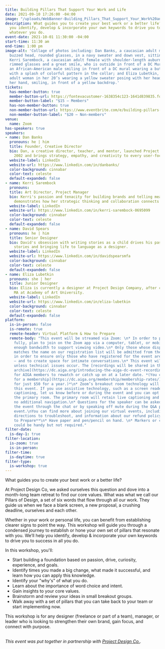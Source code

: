```yaml
---
title: Building Pillars That Support Your Work and Life
date: 2021-09-10 17:26:00 -04:00
image: "/uploads/WebBanner-Building_Pillars_That_Support_Your_Work%20and_Life.jpg"
description: What guides you to create your best work or a better life?  We’ll help
  you identify, develop & incorporate your own keywords to drive you to success in
  whatever you do.
event-date: 2021-10-01 11:30:00 -04:00
start-time: 11:30 am
end-time: 1:00 pm
image-alt: 'Collage of photos including: Dan Banks, a caucasian adult male with a
  buzzed head, rounded glasses, in a navy sweater and down vest, sitting outside;
  Kerri Sarembock, a caucasian adult female with shoulder-length auburn hair, red
  rimmed glasses and a great smile, who is outside in front of a DC Mural; David Spears,
  an African-American male smiling in front of a DC mural wearing a button-up shirt
  with a splash of colorful pattern in the collar; and Eliza Lubetkin, a caucasian
  adult woman in her 20’s wearing a yellow sweater posing with her head resting on
  her hand, smiling, in front of a yellow backdrop.'
tickets:
  has-member-button: true
  member-button-url: https://fontevacustomer-1638354c123-1641d839835.force.com/services/oauth2/authorize?client_id=3MVG9nthuDc9owbcOq7_07W.HriOQQPWTbMkrpOla.ajDQlTHf4_uby_mhwylcX.mJBU2O2SppTiZMS0J_HJd&response_type=code&redirect_uri=https://ikit.aiga.org/ikit_national_util/ikit-national-util-sso-redirect/&state=https%3A%2F%2Fdc.aiga.org%2Fevent%2Fbuilding-pillars-that-support-your-work-and-life%2F%3Fredirect_source%3Deventbrite_register
  member-button-label: "$15 — Members"
  has-non-member-button: true
  non-member-button-url: https://www.eventbrite.com/e/building-pillars-that-support-your-work-and-life-tickets-170368135680
  non-member-button-label: "$20 — Non-members"
venue:
  name: Zoom
has-speakers: true
speakers:
- name: Dan Banks
  pronouns: he | him
  title: Founder, Creative Director
  bio: Dan, a creative director, teacher, and mentor, launched Project Design Co in
    2002 and brings strategy, empathy, and creativity to every user-focused project.
  website-label: LinkedIn
  website-url: https://www.linkedin.com/in/danbanks/
  color-background: cinnabar
  color-text: celeste
  default-expanded: false
- name: Kerri Sarembock
  pronouns: 
  title: Art Director, Project Manager
  bio: Kerri's passion and tenacity for building brands and telling meaningful stories
    demonstrates how her strategic thinking and collaboration connects communities.
  website-label: LinkedIn
  website-url: https://www.linkedin.com/in/kerri-sarembock-0695099
  color-background: cinnabar
  color-text: celeste
  default-expanded: false
- name: David Spears
  pronouns: he | him
  title: Senior Designer
  bio: David's obsession with writing stories as a child drives his passion for crafting
    stories and bringing life to language as a designer.
  website-label: LinkedIn
  website-url: https://www.linkedin.com/in/davidspearsmfa
  color-background: cinnabar
  color-text: celeste
  default-expanded: false
- name: Eliza Lubetkin
  pronouns: she | her
  title: Junior Designer
  bio: Eliza is currently a designer at Project Design Company, after completing her
    MA at Academy of Art University.
  website-label: LinkedIn
  website-url: https://www.linkedin.com/in/eliza-lubetkin
  color-background: cinnabar
  color-text: celeste
  default-expanded: false
platform:
  is-in-person: false
  is-remote: true
  remote-header: Virtual Platform & How to Prepare
  remote-body: "This event will be streamed via Zoom: \n* In order to participate
    fully, plan to join on the Zoom app via a computer, tablet, or mobile device with
    enough bandwidth to support viewing video.\n* Only those whose display name fully
    matches the name on our registration list will be admitted from the waiting room,
    in order to ensure only those who have registered for the event are able to attend
    — and to create space for intimate conversations.\n* This event will be recorded
    unless technical issues occur. The [recordings will be shared in the AIGA DC recordings
    archive](https://dc.aiga.org/introducing-the-aiga-dc-event-recordings-archive/)
    for AIGA members to rewatch or catch up on at a later date. *(You can [register
    for a membership](https://dc.aiga.org/membership/membership-rates/) on our website
    for just $50 for a year.)*\n* Zoom’s breakout room technology will be used for
    this event. If you use assistive technology, such as a screen reader or need live
    captioning, let us know before or during the event and you can opt to stay in
    the primary room. The primary room will retain live captioning and will require
    no additional navigation.\n* Questions for the speaker can be asked live during
    the event through the chat or by speaking off mute during the Q&A portion of the
    event.\nYou can find more about joining our virtual events, including how to connect,
    directions to troubleshoot, and information about our refund policy, in our [FAQs](https://dcdesignweek.org/faqs/).\n\n**How
    to Prepare**\n* Have paper and pen/pencil on hand. \n* Markers or colored pencils
    could be handy but not required."
filter-date:
  is-day-1: true
filter-location:
  is-zoom: true
  is-in-person: 
filter-time:
  is-daytime: true
filter-type:
  is-workshop: true
---
```


What guides you to create your best work or a better life?  <br>

At Project Design Co, we asked ourselves this question and dove into a month-long team retreat to find our core values. What was what we call our Pillars of Design, a set of six words that flow through all our work. They guide us when we face a blank screen, a new proposal, a crushing deadline, ourselves and each other.  <br>

Whether in your work or personal life, you can benefit from establishing clearer signs to point the way.  This workshop will guide you through a condensed journey to establish or hone your own set of pillars that resonate with you. We’ll help you identify, develop & incorporate your own keywords to drive you to success in all you do.  <br>

In this workshop, you'll:
*  Start building a foundation based on passion, drive, curiosity, experience, and goals. 
* Identify times you made a big change, what made it successful, and learn how you can apply this knowledge. 
* Identify your "why's" of what you do. 
* Learn about the importance of word choice and intent.
* Gain insights to your core values.
* Brainstorm and review your ideas in small breakout groups.
* Walk away with a set of pillars that you can take back to your team or start implementing now.  <br>

This workshop is for any designer (freelance or part of a team), manager, or leader who is looking to strengthen their own brand, gain focus, and connect with purpose.  <br><br> 

*This event was put together in partnership with [Project Design Co.](https://www.projectdesigncompany.com/).*
